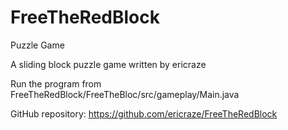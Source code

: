 # FreeTheRedBlock
Puzzle Game

A sliding block puzzle game written by ericraze

Run the program from FreeTheRedBlock/FreeTheBloc/src/gameplay/Main.java

GitHub repository: https://github.com/ericraze/FreeTheRedBlock
